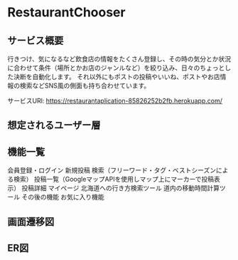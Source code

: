# RestaurantChooser
## サービス概要
行きつけ、気になるなど飲食店の情報をたくさん登録し、その時の気分とか状況に合わせて条件（場所とかお店のジャンルなど）を絞り込み、日々のちょっとした決断を自動化します。
それ以外にもポストの投稿やいいね、ポストやお店情報の検索などSNS風の側面も持ち合わせています。

サービスURl:
https://restaurantaplication-85826252b2fb.herokuapp.com/
## 想定されるユーザー層


## 機能一覧

会員登録・ログイン
新規投稿
検索（フリーワード・タグ・ベストシーズンによる検索）
投稿一覧（GoogleマップAPIを使用しマップ上にマーカーで投稿表示）
投稿詳細
マイページ
北海道への行き方検索ツール
道内の移動時間計算ツール
その後の機能
お気に入り機能


## 画面遷移図

## ER図
